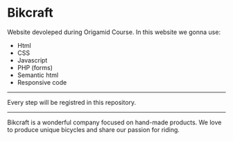 # Bikcraft


Website devoleped during Origamid Course. In this website we gonna use:
- Html
- CSS
- Javascript
- PHP (forms)
- Semantic html
- Responsive code

---------------------------------------------
Every step will be registred in this repository.

---------------------------------------------

Bikcraft is a wonderful company focused on hand-made products. We love to produce unique bicycles and share our passion for riding.

